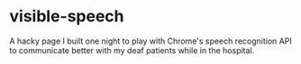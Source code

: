 # visible-speech

A hacky page I built one night to play with Chrome's speech recognition API to communicate better 
with my deaf patients while in the hospital.
